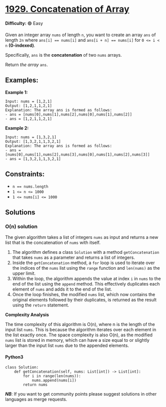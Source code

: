 # [1929. Concatenation of Array](https://leetcode.com/problems/concatenation-of-array/)

**Difficulty:** :green_circle: Easy

Given an integer array `nums` of length `n`, you want to create an array `ans`
of length `2n` where `ans[i] == nums[i]` and `ans[i + n] == nums[i]` for 
`0 <= i < n` **(0-indexed)**.

Specifically, `ans` is the **concatenation** of two `nums` arrays.

Return *the array* `ans`.

## Examples:

**Example 1:**

```text
Input: nums = [1,2,1]
Output: [1,2,1,1,2,1]
Explanation: The array ans is formed as follows:
- ans = [nums[0],nums[1],nums[2],nums[0],nums[1],nums[2]]
- ans = [1,2,1,1,2,1]
```

**Example 2:**

```text
Input: nums = [1,3,2,1]
Output: [1,3,2,1,1,3,2,1]
Explanation: The array ans is formed as follows:
- ans = [nums[0],nums[1],nums[2],nums[3],nums[0],nums[1],nums[2],nums[3]]
- ans = [1,3,2,1,1,3,2,1]
```

## Constraints:

- `n == nums.length`
- `1 <= n <= 1000`
- `1 <= nums[i] <= 1000`

## Solutions

### O(n) solution

The given algorithm takes a list of integers `nums` as input and returns a new list that is the concatenation of `nums` with itself.

1. The algorithm defines a class `Solution` with a method `getConcatenation` that takes `nums` as a parameter and returns a list of integers.
2. Inside the `getConcatenation` method, a `for` loop is used to iterate over the indices of the `nums` list using the `range` function and `len(nums)` as the upper limit.
3. Within the loop, the algorithm appends the value at index `i` in `nums` to the end of the list using the `append` method. This effectively duplicates each element of `nums` and adds it to the end of the list.
4. Once the loop finishes, the modified `nums` list, which now contains the original elements followed by their duplicates, is returned as the result using the `return` statement.

**Complexity Analysis**

The time complexity of this algorithm is O(n), where n is the length of the input list `nums`. This is because the algorithm iterates over each element in the list exactly once.
The space complexity is also O(n), as the modified `nums` list is stored in memory, which can have a size equal to or slightly larger than the input list `nums` due to the appended elements.

#### Python3

```python3
class Solution:
    def getConcatenation(self, nums: List[int]) -> List[int]:
        for i in range(len(nums)):
            nums.append(nums[i])
        return nums
```

***NB***: If you want to get community points please suggest solutions in other languages as merge requests.
